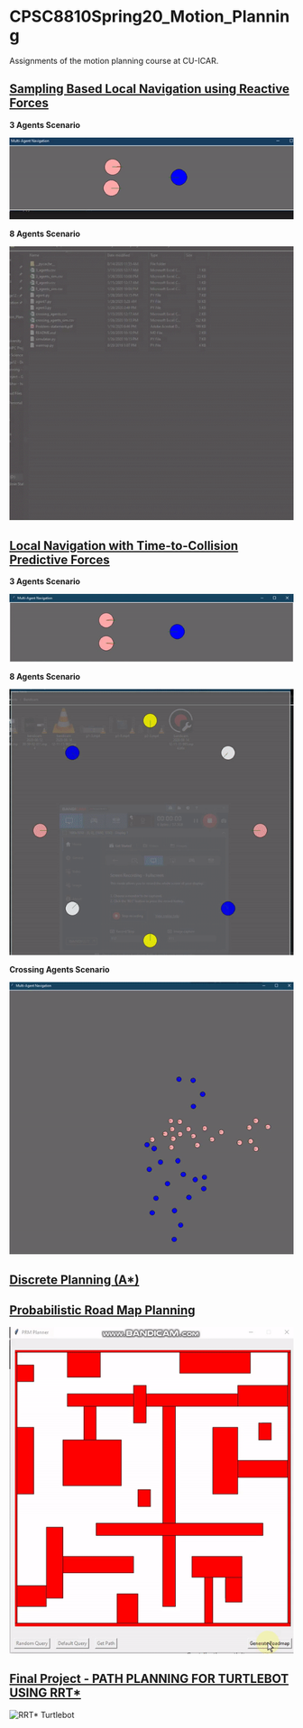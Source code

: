 # CPSC8810Spring20_Motion_Planning

Assignments of the motion planning course at CU-ICAR.

## [Sampling Based Local Navigation using Reactive Forces](https://github.com/srivas18/CPSC8810Spring20_Motion_Planning/tree/master/1-Sampling-Based%20Local%20Navigation)

**3 Agents Scenario**

![3 Agents](https://github.com/srivas18/CPSC8810Spring20_Motion_Planning/blob/master/1-Sampling-Based%20Local%20Navigation/p1-3agent.gif)

**8 Agents Scenario**

![8 Agents](https://github.com/srivas18/CPSC8810Spring20_Motion_Planning/blob/master/1-Sampling-Based%20Local%20Navigation/p1-8agent.gif)

## [Local Navigation with Time-to-Collision Predictive Forces](https://github.com/srivas18/CPSC8810Spring20_Motion_Planning/tree/master/2-Local%20Navigation%20with%20TTC%20Forces)

**3 Agents Scenario**

![3 Agents](https://github.com/srivas18/CPSC8810Spring20_Motion_Planning/blob/master/2-Local%20Navigation%20with%20TTC%20Forces/p2-3agent.gif)

**8 Agents Scenario**

![8 Agents](https://github.com/srivas18/CPSC8810Spring20_Motion_Planning/blob/master/2-Local%20Navigation%20with%20TTC%20Forces/p2-8agent.gif)

**Crossing Agents Scenario**

![Crossing Agents](https://github.com/srivas18/CPSC8810Spring20_Motion_Planning/blob/master/2-Local%20Navigation%20with%20TTC%20Forces/p2-crossingagent.gif)

## [Discrete Planning (A*)](https://github.com/srivas18/CPSC8810Spring20_Motion_Planning/tree/master/3-Discrete%20Planning)

## [Probabilistic Road Map Planning](https://github.com/srivas18/CPSC8810Spring20_Motion_Planning/tree/master/4-Sampling-Based%20Navigation)

![PRM Planner](https://github.com/srivas18/CPSC8810Spring20_Motion_Planning/blob/master/4-Sampling-Based%20Navigation/p4-prmplanner.gif)

## [Final Project - PATH PLANNING FOR TURTLEBOT USING RRT*](https://github.com/srivas18/CPSC8810Spring20_Motion_Planning/tree/master/5-Final-Project-RRTstar-Turtlebot)

![RRT* Turtlebot](https://github.com/srivas18/CPSC8810Spring20_Motion_Planning/blob/master/5-Final-Project-RRTstar-Turtlebot/rrtstar-turtlebot.gif)
